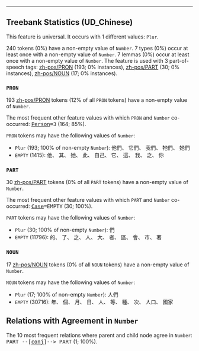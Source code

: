 

--------------------------------------------------------------------------------

## Treebank Statistics (UD_Chinese)

This feature is universal.
It occurs with 1 different values: `Plur`.

240 tokens (0%) have a non-empty value of `Number`.
7 types (0%) occur at least once with a non-empty value of `Number`.
7 lemmas (0%) occur at least once with a non-empty value of `Number`.
The feature is used with 3 part-of-speech tags: [zh-pos/PRON]() (193; 0% instances), [zh-pos/PART]() (30; 0% instances), [zh-pos/NOUN]() (17; 0% instances).

### `PRON`

193 [zh-pos/PRON]() tokens (12% of all `PRON` tokens) have a non-empty value of `Number`.

The most frequent other feature values with which `PRON` and `Number` co-occurred: <tt><a href="Person.html">Person</a>=3</tt> (164; 85%).

`PRON` tokens may have the following values of `Number`:

* `Plur` (193; 100% of non-empty `Number`): 他們、 它們、 我們、 牠們、 她們
* `EMPTY` (1415): 他、 其、 她、 此、 自己、 它、 這、 我、 之、 你

### `PART`

30 [zh-pos/PART]() tokens (0% of all `PART` tokens) have a non-empty value of `Number`.

The most frequent other feature values with which `PART` and `Number` co-occurred: <tt><a href="Case.html">Case</a>=EMPTY</tt> (30; 100%).

`PART` tokens may have the following values of `Number`:

* `Plur` (30; 100% of non-empty `Number`): 們
* `EMPTY` (11796): 的、 了、 之、 人、 大、 者、 區、 會、 市、 著

### `NOUN`

17 [zh-pos/NOUN]() tokens (0% of all `NOUN` tokens) have a non-empty value of `Number`.

`NOUN` tokens may have the following values of `Number`:

* `Plur` (17; 100% of non-empty `Number`): 人們
* `EMPTY` (30716): 年、 個、 月、 日、 人、 等、 種、 次、 人口、 國家

## Relations with Agreement in `Number`

The 10 most frequent relations where parent and child node agree in `Number`:
<tt>PART --[<a href="../dep/conj.html">conj</a>]--> PART</tt> (1; 100%).

